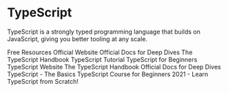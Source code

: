 # TypeScript

TypeScript is a strongly typed programming language that builds on JavaScript, giving you better tooling at any scale.

<ResourceGroupTitle>Free Resources</ResourceGroupTitle>
<BadgeLink colorScheme='blue' badgeText='Website' href='https://www.typescriptlang.org/'>Official Website</BadgeLink>
<BadgeLink colorScheme='blue' badgeText='Docs' href='https://www.typescriptlang.org/docs/'>Official Docs for Deep Dives</BadgeLink>
<BadgeLink colorScheme='blue' badgeText='Handbook' href='https://www.typescriptlang.org/docs/handbook/intro.html'>The TypeScript Handbook</BadgeLink>
<BadgeLink colorScheme='yellow' badgeText='Read' href='https://www.tutorialspoint.com/typescript/index.htm'>TypeScript Tutorial</BadgeLink>
<BadgeLink colorScheme='purple' badgeText='Watch' href='https://www.youtube.com/watch?v=BwuLxPH8IDs'>TypeScript for Beginners</BadgeLink>
<BadgeLink colorScheme='blue' badgeText='Website' href='https://www.typescriptlang.org/'>TypeScript Website</BadgeLink>
<BadgeLink colorScheme='blue' badgeText='Read' href='https://www.typescriptlang.org/docs/handbook/intro.html'>The TypeScript Handbook</BadgeLink>
<BadgeLink colorScheme='blue' badgeText='Read' href='https://www.typescriptlang.org/docs/'>Official Docs for Deep Dives</BadgeLink>
<BadgeLink badgeText='Watch' href='https://youtu.be/ahCwqrYpIuM'>TypeScript - The Basics</BadgeLink>
<BadgeLink badgeText='Course' colorScheme='green' href='https://youtu.be/BwuLxPH8IDs'>TypeScript Course for Beginners 2021 - Learn TypeScript from Scratch!</BadgeLink>
